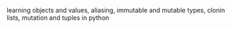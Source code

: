 learning objects and values, aliasing, immutable and mutable types, clonin lists, mutation and tuples in python

